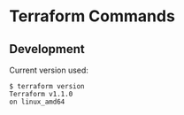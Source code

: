 # Terraform Commands

## Development

Current version used:

```
$ terraform version
Terraform v1.1.0
on linux_amd64
```
